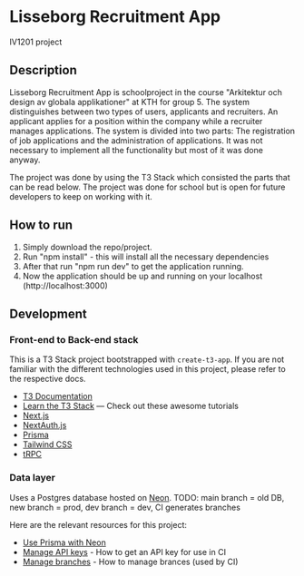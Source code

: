 # Lisseborg Recruitment App

IV1201 project

## Description

Lisseborg Recruitment App is schoolproject in the course "Arkitektur och design av globala applikationer" at KTH for group 5.
The system distinguishes between two types of users, applicants and recruiters. An applicant applies for a position within the company while a
recruiter manages applications. The system is divided into two parts: The
registration of job applications and the administration of applications.
It was not necessary to implement all the functionality but most of it was done anyway.

The project was done by using the T3 Stack which consisted the parts that can be read below.
The project was done for school but is open for future developers to keep on working with it.
## How to run
1. Simply download the repo/project.
2. Run "npm install" - this will install all the necessary dependencies
3. After that run "npm run dev" to get the application running.
4. Now the application should be up and running on your localhost (http://localhost:3000)
## Development

### Front-end to Back-end stack

This is a T3 Stack project bootstrapped with `create-t3-app`.
If you are not familiar with the different technologies used in this project, please refer to the respective docs.

- [T3 Documentation](https://create.t3.gg)
- [Learn the T3 Stack](https://create.t3.gg/en/faq#what-learning-resources-are-currently-available) — Check out these awesome tutorials
- [Next.js](https://nextjs.org)
- [NextAuth.js](https://next-auth.js.org)
- [Prisma](https://prisma.io)
- [Tailwind CSS](https://tailwindcss.com)
- [tRPC](https://trpc.io)

### Data layer

Uses a Postgres database hosted on [Neon](https://neon.tech).
TODO: main branch = old DB, new branch = prod, dev branch = dev, CI generates branches

Here are the relevant resources for this project:

- [Use Prisma with Neon](https://neon.tech/docs/guides/prisma-guide)
- [Manage API keys](https://neon.tech/docs/manage/api-keys) - How to get an API key for use in CI
- [Manage branches](https://neon.tech/docs/manage/branches) - How to manage brances (used by CI)
